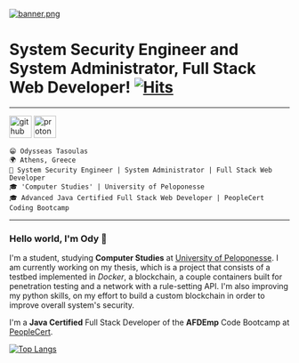 [![banner.png](https://i.postimg.cc/Pf1Zszsf/banner.png)](https://postimg.cc/dDtDGCVg)

# System Security Engineer and System Administrator, Full Stack Web Developer!  [![Hits](https://hits.seeyoufarm.com/api/count/incr/badge.svg?url=https%3A%2F%2Fgithub.com%2Faufheben68&count_bg=%235EDB00&title_bg=%23000000&icon=&icon_color=%23E7E7E7&title=Hits&edge_flat=true)](https://hits.seeyoufarm.com) 
---

[<img src='https://cdn.jsdelivr.net/npm/simple-icons@3.0.1/icons/github.svg' alt='github' height='40'>](https://github.com/aufheben68) [<img src='https://cdn.jsdelivr.net/npm/simple-icons@3.0.1/icons/protonmail.svg' alt='protonmail' height='40'>](od_tas)  

`😁 Odysseas Tasoulas` <br />
`🌍 Athens, Greece` <br />
`💼 System Security Engineer | System Administrator | Full Stack Web Developer` <br/>
`🎓 'Computer Studies' | University of Peloponesse`<br />
`🎓 Advanced Java Certified Full Stack Web Developer | PeopleCert Coding Bootcamp` <br />

---

### Hello world, I'm Ody 👋

I'm a student, studying **Computer Studies** at [University of Peloponesse](https://www.uop.gr/). I am currently working on my thesis, which is a project that consists of a testbed implemented in *Docker*, a blockchain, a couple containers built for penetration testing and a network with a rule-setting API. I'm also improving my python skills, on my effort to build a custom blockchain in order to improve overall system's security.

I'm a **Java Certified** Full Stack Developer of the **AFDEmp** Code Bootcamp at [PeopleCert](https://peoplecerteducation.org/bootcamp/).

[![Top Langs](https://github-readme-stats.vercel.app/api/top-langs/?username=aufheben68&show_icons=true&theme=merko)](https://github.com/aufheben68/github-readme-stats)
